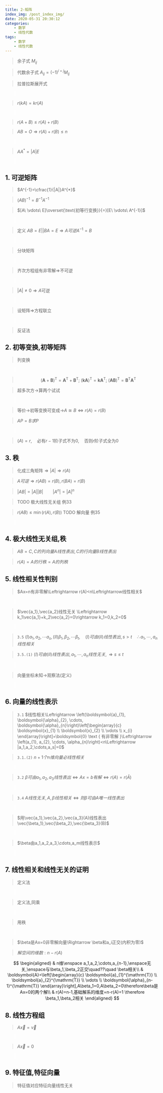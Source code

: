 ```yaml
---
title: 2-矩阵
index_img: /post_index_img/
date: 2020-05-31 20:30:12
categories:
    - 数学
    - 线性代数
tags:
    - 数学
    - 线性代数
---
```


<style>
summary{
    color: #00000000 !important;
    outline:none;
    border-left: 5px solid #ffffff77;
}
details{
    padding-left: 30px;
}
</style>

> 余子式 $M_{ij}$

> 代数余子式 $A_{ij}=(-1)^{i+j}M_{ij}$

> 拉普拉斯展开式 

<details>
<summary></summary>

$$
\begin{array}{l}
\left|\begin{array}{cc}
\mathbf{A} & * \\
\boldsymbol{O} & \boldsymbol{B}
\end{array}\right|=\left|\begin{array}{cc}
\boldsymbol{A} & \boldsymbol{O} \\
* & \boldsymbol{B}
\end{array}\right|=|\boldsymbol{A}| \cdot|\boldsymbol{B}| \\
\left|\begin{array}{cc}
\boldsymbol{O} & \boldsymbol{A} \\
\boldsymbol{B} & *
\end{array}\right|=\left|\begin{array}{cc}
* & \boldsymbol{A} \\
\boldsymbol{B} & \boldsymbol{O}
\end{array}\right|=(-1)^{mn}\boldsymbol{A} \cdot|\boldsymbol{B}|
\end{array}
$$

</details>

> $r(kA)=kr(A)$

<details>
<summary></summary>

$$
\begin{aligned}
   1. \quad& \overbrace{r(A+E)+r(A-E)\leqslant n}^{A^2=E;(A+E)(A-R)=0;AB=O\rightarrow r(A)+r(B)\leqslant n}\\
   2. \quad& \overbrace{r(A+E)+r(A-E)=}^{r(kA)=kr(A)}\overbrace{r(A+E)+r(E-A)\geqslant}^{r(A+B)\leqslant r(A)+r(B)} r(A+E+E-A)=r(2E)=n\\
    \Rightarrow \quad&r(A+E)+r(A-E)=E
\end{aligned}
$$

</details>

> $r(A+B)\leqslant r(A)+r(B)$

> $AB=O\Rightarrow r(A)+r(B)\leqslant n$

<details>
<summary></summary>

$$
r(A)=n-1\Rightarrow|A|=O\Rightarrow\overbrace{|A|E=O\Rightarrow}^{AA^{*}=|A|E}\overbrace{AA^{*}=O\Rightarrow}^{AB=O\Rightarrow r(A)+r(B)\leqslant n}\overbrace{r(A)+r(A^{*})\leqslant n\Rightarrow}^{r(A)=n-1}r(A^{*})\leqslant 1
$$

</details>

> $AA^{*}=|A|E$

<details>
<summary></summary>

$$
r(A)=n-1\Rightarrow|A|=O\Rightarrow\overbrace{|A|E=O\Rightarrow}^{AA^{*}=|A|E}\overbrace{AA^{*}=O\Rightarrow}^{AB=O\Rightarrow r(A)+r(B)\leqslant n}\overbrace{r(A)+r(A^{*})\leqslant n\Rightarrow}^{r(A)=n-1}r(A^{*})\leqslant 1
$$

</details>

## 1. 可逆矩阵

> $A^{-1}=\cfrac{1}{|A|}A^{*}$

> $(AB)^{-1}=B^{-1}A^{-1}$

> $[A\ \vdots\ E]\overset{\text{初等行变换}}{=}[E\ \vdots\ A^{-1}]$  

<details>
<summary></summary>

下三角->上三角

</details>

> 定义 $AB=E || BA=E\Rightarrow A可逆 A^{-1}=B$

<details>
<summary></summary>
</details>

> 分块矩阵

<details>
<summary> </summary>

$$
\left[\begin{array}{cc}
B & O \\
O & C
\end{array}\right]^{-1}=\left[\begin{array}{cc}
B^{-1} & O \\
O & C^{-1}
\end{array}\right] ;\left[\begin{array}{cc}
0 & B \\
C & O
\end{array}\right]^{-1}=\left[\begin{array}{cc}
0 & C^{-1} \\
B^{-1} & O
\end{array}\right]
$$

</details>

> 齐次方程组有非零解=>不可逆

<details>
<summary></summary>

$$
\begin{aligned}
A^2+2A-3E=(A+3E)(A-E)=O\Rightarrow (A+3E)x=0\text{有非零解}\Rightarrow |A+3E|=0\Rightarrow(A+3E)\text{不可逆}
\end{aligned}
$$

---

$$
\begin{aligned}
:: & E+AB\text{可逆}=>E+BA\text{可逆}\\
\text{设不可逆}: & (E+BA)\eta = 0,(\eta \neq 0)\\
& \eta +BA\eta = 0 \Rightarrow (A\eta)+AB(A\eta)=0\Rightarrow(E+AB)(A\eta)=0\\
& \Rightarrow (E+AB)x=0 \text{有非零解}\Rightarrow E+AB\text{不可逆}\rightarrow \text{矛盾}
\end{aligned}
$$

</details>

> $|A|\neq 0\Rightarrow A\text{可逆}$

<details>
<summary></summary>

$A^{-1}+B^{-1}=EA^{-1}+B^{-1}E=B^{-1}BA^{-1}+B^{-1}AA^{-1}=B^{-1}(B+A)A^{-1}$

</details>


> 设矩阵=>方程联立

<details>
<summary></summary>

$$
\boldsymbol{H}^{-1}=\left[\begin{array}{ll}
\boldsymbol{X} & \boldsymbol{Y} \\
\boldsymbol{Z} & \boldsymbol{W}
\end{array}\right],
\left[\begin{array}{ll}
\mathbf{A} & \boldsymbol{0} \\
\boldsymbol{C} & \boldsymbol{B}
\end{array}\right]\left[\begin{array}{ll}
\boldsymbol{X} & \boldsymbol{Y} \\
\boldsymbol{Z} & \boldsymbol{W}
\end{array}\right]=\left[\begin{array}{cc}
\boldsymbol{E}_{\boldsymbol{m}} & \boldsymbol{O} \\
\boldsymbol{o} & \boldsymbol{E}_{\mathfrak{n}}
\end{array}\right]\\
\left\{\begin{array}{l}
\boldsymbol{A X}=\boldsymbol{E} \\
\boldsymbol{A} \boldsymbol{Y}=\boldsymbol{0} \\
\boldsymbol{C} \boldsymbol{X}+\boldsymbol{B} \boldsymbol{Z}=\boldsymbol{0} \\
\boldsymbol{C} \boldsymbol{Y}+\boldsymbol{B W}=\boldsymbol{E}
\end{array}\right.\Rightarrow \left\{\begin{array}{l}
\boldsymbol{X}=\mathbf{A}^{-1} \\
\mathbf{Y}=\boldsymbol{O} \\
\boldsymbol{Z}=-\boldsymbol{B}^{-1} \boldsymbol{C A}^{-1} \\
\boldsymbol{W}=\boldsymbol{B}^{-1}
\end{array}\right.
$$

</details>


> 反证法

## 2. 初等变换,初等矩阵

> 列变换

<details>
<summary></summary>

$$
Q=\left[a_{1}, a_{2}-a_{1}, 2 a_{3}\right]=[a_{1}, a_{2}, a_{3}]
{\left[\begin{array}{lll}
1 & -1 & 0 \\
0 & 1 & 0 \\
0 & 0 & 2
\end{array}\right]}=P\left[\begin{array}{ccc}
1 & -1 & 0 \\
0 & 1 & 0 \\
0 & 0 & 2
\end{array}\right]
$$

</details>


> $$(\boldsymbol{A}+\boldsymbol{B})^{\mathrm{T}}=\boldsymbol{A}^{\mathrm{T}}+\boldsymbol{B}^{\mathrm{T}};\ (\boldsymbol{k} \boldsymbol{A})^{\mathrm{T}}=\boldsymbol{k}\boldsymbol{A}^{\mathrm{T}};\  (\boldsymbol{A} \boldsymbol{B})^{\mathrm{T}}=\boldsymbol{B}^{\mathrm{T}} \mathbf{A}^{\mathrm{T}}$$

> 超多次方->算两个试试

<details>
<summary></summary>

$$
\left[\begin{array}{lll}
0 & 0 & 1 \\
0 & 1 & 0 \\
1 & 0 & 0
\end{array}\right]^{2 n}=\left[\begin{array}{lll}
1 & 0 & 0 \\
0 & 1 & 0 \\
0 & 0 & 1
\end{array}\right],\left[\begin{array}{lll}
0 & 0 & 1 \\
0 & 1 & 0 \\
1 & 0 & 0
\end{array}\right]^{2 n+1}=\left[\begin{array}{lll}
0 & 0 & 1 \\
0 & 1 & 0 \\
1 & 0 & 0
\end{array}\right]\\
\left[\begin{array}{lll}
1 & 0 & 0 \\
0 & 1 & 0 \\
0 & 2 & 1
\end{array}\right]^{n}=\left[\begin{array}{lll}
1 & 0 & 0 \\
0 & 1 & 0 \\
0 & 2 n & 1
\end{array}\right]
$$

</details>

> 等价->初等变换可变成->$A\cong B\Leftrightarrow r(A)=r(B)$

> $AP=B求P$


<details>
<summary></summary>

$$
\text{即}AX=B\text{的解}\\
[\mathbf{A} \mid \mathbf{B}]=\left[\begin{array}{ccc:ccc}
1 & 2 & 2 & 1 & 2 & 2 \\
1 & 3 & 0 & 0 & 1 & 1 \\
2 & 7 & -2 & -1 & 1 & 1
\end{array}\right]-\left[\begin{array}{ccc:ccc}
1 & 0 & 6 & 3 & 4 & 4 \\
0 & 1 & -2 & -1 & -1 & -1 \\
0 & 0 & 0 & 0 & 0 & 0
\end{array}\right]\\
\text { 故 } \mathbf{P}=\left[\begin{array}{ccc}
3-6 k_{1} & 4-6 k_{2} & 4-6 k_{3} \\
-1+2 k_{1} & -1+2 k_{2} & -1+2 k_{3} \\
k_{1} & k_{2} & k_{3}
\end{array}\right]\\
|\boldsymbol{P}|=\left|\begin{array}{ccc}
3-6 k_{1} & 4-6 k_{2} & 4-6 k_{3} \\
-1+2 k_{1} & -1+2 k_{2} & -1+2 k_{3} \\
k_{1} & k_{2} & k_{3}
\end{array}\right|=\left|\begin{array}{ccc}
3 & 4 & 4 \\
-1 & -1 & -1 \\
k_{1} & k_{2} & k_{3}
\end{array}\right|=k_{3}-k_{2} \neq 0
$$

</details>



> $(A)=r,\quad \text{必有}r-1\text{阶子式不为}0,\quad \text{否则}r\text{阶子式全为}0$

## 3. 秩

> $\text{化成三角矩阵}\Rightarrow |A| \Rightarrow r(A)$

> $A可逆\Rightarrow r(AB)=r(B),r(BA)=r(B)$

> $|AB|=|A||B|\qquad |A^{n}|=|A|^{n}$

> TODO 极大线性无关组 例33

> $r(AB)\leqslant \min(r(A),r(B))$ TODO 解向量 例35

<details>
<summary></summary>

$$
\begin{aligned}
  证明: \quad  & AB=C,\\
  &C由A线性表出,r(C)\leqslant A列秩=r(A),\\
  &C由B线性表出,r(C)\leqslant B行秩=r(B)
\end{aligned}
$$

</details>

## 4. 极大线性无关组,秩

> $AB=C,C的列向量A线性表出,C的行向量B线性表出$

> $r(A)=A的行秩=A的列秩$


## 5. 线性相关性判别

> $Ax=n有非零解\Leftrightarrow r(A)<n\Leftrightarrow线性相关$

<details>
<summary></summary>

$$
\begin{aligned}
&
[a_1,a_2,a_3]=\left[\begin{array}{ccc}
1 & 3 & -1 \\
0 & -2 & 1 \\
5 & 3 & t \\
2 & -4 & 3
\end{array}\right] \rightarrow\left[\begin{array}{ccc}
1 & 3 & -1 \\
0 & -2 & 1 \\
0 & -12 & t+5 \\
0 & -10 & 5
\end{array}\right] \rightarrow\left[\begin{array}{ccc}
1 & 3 & -1 \\
0 & -2 & 1 \\
0 & 0 & t-1 \\
0 & 0 & 0
\end{array}\right]
\\
    & t=1 \rightarrow r(A)=2 \rightarrow r(A)<n \rightarrow 线性相关
\end{aligned}
$$

</details>

> $\vec{a_1},\vec{a_2}线性无关 \Leftrightarrow k_1\vec{a_1}+k_2\vec{a_2}=0\rightarrow k_1=0,k_2=0$


<details>
<summary></summary>

$$
\begin{aligned}
   :: \quad & 特征向量 \lambda_1,\lambda_2,\vec{a_1},\vec{a_2}\\
    & a_1,A(a_1,a_2)线性无关 \Leftrightarrow k_1a_1+k_2A(a_1+a_2)=0\rightarrow k_1=0,k_2=0 \\
  \Leftrightarrow \quad & (k_1a_1+k_2\lambda_1)a_1+k_2\lambda_2a_2=0 \Leftrightarrow 
  \left\{\begin{aligned}
k_{1}+\lambda_{1} k_{2} &=0 \\
\lambda_{2} k_{2} &=0
\end{aligned}\right. \Leftrightarrow \left|\begin{array}{ll}
1 & \lambda_{1} \\
0 & \lambda_{2}
\end{array}\right| \neq 0 \Leftrightarrow \lambda_{2} \neq 0
\end{aligned}
$$

</details>

> `3.5` $(I)a_1,a_2,\cdots a_s,(II)\beta_1,\beta_2,\cdots \beta_t,\quad (I)可由(II)线性表出,s>t\quad \therefore a_1,\cdots, a_n 线性相关$

> `3.5.(1)` $(I)可由(II)线性表出, a_1,\cdots,a_n线性无关,\Rightarrow s\leqslant t$

<details>
<summary></summary>

$$
\begin{aligned}
   ::\quad & a_1,a_2,a_3线性无关\\
    & \boldsymbol{\beta}_{1}=\boldsymbol{\alpha}_{1}+3 \boldsymbol{\alpha}_{2}, \boldsymbol{\beta}_{2}=\boldsymbol{\alpha}_{2}+\boldsymbol{\alpha}_{3}, \boldsymbol{\beta}_{3}=\boldsymbol{\alpha}_{1}-2 \alpha_{2}+5 \boldsymbol{\alpha}_{3}, \boldsymbol{\beta}_{4}=\boldsymbol{\alpha}_{1}+\boldsymbol{\alpha}_{2}+\boldsymbol{\alpha}_{3}\\
    \therefore \quad &a_1,a_2,a_3 线性表出 \beta_1,\beta_2,\beta_3,\beta_4\\
    \therefore \quad &\beta 线性相关

\end{aligned}
$$

</details>

> 向量坐标未知->观察法(定义)

<details>
<summary></summary>

$$
\begin{aligned}
  ::\quad  & (a_1,a_2,a_3,a_4)线性无关 \\
    &\left(a_{1}+\alpha_{2}\right)-\left(\alpha_{2}+\alpha_{3}\right) +\left(\alpha_{3}+\alpha_{4}\right)-\left(\alpha_{4}+\alpha_{1}\right)=0\\
    \therefore \quad & \alpha_{1}+\alpha_{2}, \alpha_{2}+\alpha_{3}, \alpha_{3}+\alpha_{4}, \alpha_{4}+\alpha_{1} \text { 线性相关. }
\end{aligned}
$$

</details>

## 6. 向量的线性表示


> `3.1` $线性相关\Leftrightarrow \left(\boldsymbol{a}_{1}, \boldsymbol{\alpha}_{2}, \cdots, \boldsymbol{\alpha}_{n}\right)\left[\begin{array}{c} \boldsymbol{x}_{1} \\ \boldsymbol{x}_{2} \\ \vdots \\ x_{i} \end{array}\right]=\boldsymbol{0} \text { 有非零解 }\Leftrightarrow \left(a_{1}, a_{2}, \cdots, \alpha_{n}\right)<n\Leftrightarrow |a_1,a_2,\cdots,a_s|=0$

> `3.1.(2)` $n+1个n维向量必线性相关$

<details>
<summary></summary>

$$
\begin{aligned}
    & a_1,a_2,a_3,\beta (三维向量)必线性相关 \\
   ::\quad & \beta 不能由A线性表出,(被表出的是其他的向量)\\
   \xrightarrow[]{3.4} \quad & A线性相关\Rightarrow |A|=0
\end{aligned}
$$

</details>


> `3.2` $\beta 可由 a_1,a_2,a_3线性表出\Leftrightarrow Ax=b有解 \Leftrightarrow r(A)=r(\bar{A})$

<details>
<summary></summary>

$$
\begin{aligned}
  ::\quad  & \beta=(1,2, t)^{\mathrm{T}} \text { 可由 } \boldsymbol{\alpha}_{1}=(2,1,1)^{\mathrm{T}}, \boldsymbol{\alpha}_{2}=(-1,2,7)^{\mathrm{T}}, \boldsymbol{\alpha}_{9}=(1,-1,-4)^{\mathrm{T}}\\
    & \left[\begin{array}{ccc:c}
2 & -1 & 1 & 1 \\
1 & 2 & -1 & 2 \\
1 & 7 & -4 & t
\end{array}\right] \rightarrow\left[\begin{array}{ccc:c}
1 & 2 & -1 & 2 \\
2 & -1 & 1 & 1 \\
1 & 7 & -4 & t
\end{array}\right] \rightarrow\left[\begin{array}{ccc:c}
1 & 2 & -1 & 2 \\
0 & -5 & 3 & -3 \\
0 & 0 & 0 & t-5
\end{array}\right] \\
& \text { 方程组 } A x=b \text { 有解 } \Leftrightarrow r(A)=r(\bar{A}) . \text { 可见 } t=5
\end{aligned}
$$

</details>

> `3.4` $A线性无关,A,\beta 线性相关 \Leftrightarrow 则\beta 可由A唯一线性表出$

<details>
<summary></summary>

$$
\begin{aligned}
    \Rightarrow 必要性(反证)\quad& 设\beta两种不同的表示法\\
    & \boldsymbol{\beta}=x_{1} \boldsymbol{\alpha}_{1}+x_{2} \boldsymbol{\alpha}_{2}+\cdots+x_{x} \boldsymbol{\alpha}_{s},\\
    & \boldsymbol{\beta}=y_{1} \boldsymbol{\alpha}_{1}+y_{2} \boldsymbol{\alpha}_{2}+\cdots+y_{z} \boldsymbol{\alpha}_{s}\\
    & \left(x_{1}-y_{1}\right) a_{1}+\left(x_{2}-y_{2}\right) \alpha_{2}+\cdots+\left(x_{4}-y_{3}\right) \alpha_{4}=0 \\
    & x,y不全相等\Rightarrow A线性相关 \Rightarrow 矛盾\\
    \Leftarrow 充分性(反证) \quad& 设A线性相关\rightarrow l_{2} \alpha_{1}+l_{2} \alpha_{2}+\cdots+l_{,} \alpha_{2}=0 \quad (l不全为零)\\
    & \boldsymbol{\beta}=k_{1} \boldsymbol{\alpha}_{1}+k_{2} \boldsymbol{\alpha}_{2}+\cdots+k, \boldsymbol{\alpha}_{v}\\
    & \boldsymbol{\beta}=\left(k_{1}+l_{1}\right) \boldsymbol{\alpha}_{1}+\left(k_{2}+l_{2}\right) \boldsymbol{\alpha}_{2}+\cdots+\left(k_{s}+l_{s}\right) \boldsymbol{\alpha}_{s}\\
    & l不全为零\Rightarrow \beta有两种不同的表示法\Rightarrow矛盾
\end{aligned}
$$

</details>

> $用\vec{a_1},\vec{a_2},\vec{a_3}(A)线性表出\vec{\beta_1},\vec{\beta_2},\vec{\beta_3}(B)$

<details>
<summary></summary>

$$
\begin{aligned}
  :: \quad  & \text { 令 } \mathbf{M}=\left(\boldsymbol{\alpha}_{1}, \boldsymbol{\alpha}_{2}, \boldsymbol{\alpha}_{3}: \boldsymbol{\beta}_{1}, \boldsymbol{\beta}_{2}, \boldsymbol{\beta}_{3}\right), \text { 对 } \boldsymbol{M} \text { 作初等行变换 }\\
    & \boldsymbol{M}=\left[\begin{array}{llllll}
1 & 0 & 1 & 1 & 1 & 3 \\
0 & 1 & 3 & 1 & 2 & 4 \\
1 & 1 & 5 & 1 & 3 & 5
\end{array}\right] \rightarrow\left[\begin{array}{llllll}
1 & 0 & 0 & 2 & 1 & 5 \\
0 & 1 & 0 & 4 & 2 & 10 \\
0 & 0 & 1 & -1 & 0 & -2
\end{array}\right]\\
& A^{-1}A=A^{-1}B\rightarrow E=A^{-1}B\rightarrow A=AA^{-1}B\\
\Rightarrow \quad& \boldsymbol{\beta}_{1}=2 \boldsymbol{\alpha}_{1}+4 \boldsymbol{\alpha}_{2}-\boldsymbol{\alpha}_{3}, \boldsymbol{\beta}_{2}=\boldsymbol{\alpha}_{1}+2 \boldsymbol{\alpha}_{2}, \boldsymbol{\beta}_{3}=5 \boldsymbol{\alpha}_{1}+10 \boldsymbol{\alpha}_{2}-2 \boldsymbol{\alpha}_{3}
\end{aligned}
$$

</details>

> $\beta由a_1,a_2,a_3,\cdots,a_m线性表示$

<details>
<summary></summary>

$$
\begin{aligned}
   设 \quad & \beta=k_1a_1+k_2a_2+\cdots+k_{m}a_{m}\\
    & 
\end{aligned}
$$

</details>

## 7. 线性相关和线性无关的证明

> 定义法

<details>
<summary></summary>

$$
\begin{aligned}
    & \left(a_{1}-a_{2}\right)+\left(a_{2}-a_{3}\right)+\cdots+\left(a_{n-1}-a_{n}\right)+\left(a_{n}-a_{1}\right)=0\\
    & 组合系数 1,1, \cdots., 1 不全为 0.\Rightarrow 线性相关\\
\end{aligned}
$$

---

$$
\begin{aligned}
   ::\quad & a_1,a_2,\cdots,a_n 线性无关\\
    & 设  \quad k_{1}\left(\alpha_{1}-\alpha_{2}\right)+k_{2}\left(a_{2}-\alpha_{3}\right)+\cdots+k_{n-1}\left(\alpha_{n-1}-\alpha_{n}\right)=0 \\
    & 即  \quad k_{1} a_{1}+\left(-k_{1}+k_{2}\right) \alpha_{2}+\cdots+\left(-k_{n-2}+k_{n-1}\right) \alpha_{n-1}-k_{\alpha-1} \alpha_{n}=0 \\
    & \left\{\begin{array}{cc}
k_{1} & =0 \\
-k_{1}+k_{2} & =0 \\
\vdots & \vdots \\
-k_{n-2}+k_{n-1} & =0 \\
k_{n-1} & =0
\end{array}\right.\\
& k_{1}=0, k_{2}=0, \cdots, k_{n-1}=0 \quad \Rightarrow \quad 线性无关
\end{aligned}
$$

---

$$
\begin{aligned}
    & \left\{\begin{array}{l}
2 k_{1}+k_{3}=0 \\
3 k_{1}+k_{2}-k_{3}=0 \\
-k_{2}+k_{3}=0
\end{array}\right.\\
    & \left|\begin{array}{ccc}
2 & 0 & 1 \\
3 & 1 & -1 \\
0 & -1 & 1
\end{array}\right|=\left|\begin{array}{ccc}
2 & 0 & 1 \\
3 & 1 & 0 \\
0 & -1 & 0
\end{array}\right|=-3 \neq 0 \quad \therefore \quad 只有零解 \quad \therefore \quad 线性无关
\end{aligned}
$$

</details>

> 定义法,同乘

<details>
<summary></summary>

$$
\begin{aligned}
   :: \quad & AB=E\quad\quad?B列向量线性无关\\
    &\left(\beta_{1}, \beta_{2}, \cdots, \beta_{n}\right)\left[\begin{array}{c}
x_{1} \\
x_{2} \\
\vdots \\
x_{n}
\end{array}\right]=0\quad\Rightarrow\quad 即Bx=0 \quad\Rightarrow\quad ABx=0 \quad\Rightarrow\quad Ex=0 \quad\Rightarrow\quad x=0\\
\end{aligned}
$$

</details>

> 用秩

<details>
<summary></summary>

$$
\begin{aligned}
    & \left[\boldsymbol{a}_{1}-\boldsymbol{\alpha}_{2}, \boldsymbol{\alpha}_{2}-\boldsymbol{\alpha}_{3}, \cdots, \boldsymbol{\alpha}_{n-1}-\boldsymbol{\alpha}_{n}, \boldsymbol{\alpha}_{n}-\boldsymbol{\alpha}_{1}\right]=\left[\boldsymbol{\alpha}_{1}, \boldsymbol{\alpha}_{2}, \cdots, \boldsymbol{\alpha}_{n}\right]\left[\begin{array}{ccccc}
1 & 0 & \cdots & 0 & -1 \\
-1 & 1 & \cdots & 0 & 0 \\
0 & -1 & \cdots & 0 & 0 \\
\vdots & \vdots & & \vdots & \vdots \\
0 & 0 & \cdots & 1 & 0 \\
0 & 0 & \cdots & -1 & 1
\end{array}\right]\\
    & a_1,\cdots,a_n线性无关\Rightarrow [a_1,\cdots,a_{n}]可逆 ,且\left|\begin{array}{cccccc}
1 & 0 & \cdots & 0 & -1 \\
-1 & 1 & \cdots & 0 & 0 \\
0 & -1 & \cdots & 0 & 0 \\
\vdots & \vdots & & \vdots & \vdots \\
0 & 0 & \cdots & 1 & 0 \\
0 & 0 & \cdots & -1 & 1
\end{array}\right|=0 \quad \text { 即 } r(\boldsymbol{A})<n\\
\Rightarrow \quad &r\left[a_{1}-\alpha_{2}, \alpha_{2}-\alpha_{3}, \cdots, \alpha_{n}-\alpha_{1}\right]=r(A)<n \Rightarrow 线性相关
\end{aligned}
$$
---
$$
\begin{aligned}
    & \left[\boldsymbol{a}_{1}-\boldsymbol{\alpha}_{2}, \boldsymbol{\alpha}_{2}-\boldsymbol{\alpha}_{3}, \ldots, \boldsymbol{\alpha}_{n-1}-\boldsymbol{\alpha}_{n}\right]=\left[\boldsymbol{\alpha}_{1}, \boldsymbol{\alpha}_{2}, \ldots, \boldsymbol{\alpha}_{n}\right]\left[\begin{array}{cccc}
1 & 0 & \cdots & 0 \\
-1 & 1 & \cdots & 0 \\
0 & -1 & \cdots & 0 \\
\vdots & \vdots & & \vdots \\
0 & 0 & \cdots & 1 \\
0 & 0 & \cdots & -1
\end{array}\right]\\
    & \boldsymbol{A}_{1}=\left[\begin{array}{cccc}
1 & 0 & \cdots & 0 \\
-1 & 1 & \cdots & 0 \\
0 & -1 & \cdots & 0 \\
\vdots & \vdots & & \vdots \\
0 & 0 & \cdots & 1 \\
0 & 0 & \cdots & -1
\end{array}\right] \text { 是秩为 } n-1 \text { 的 } n \times(n-1) \text { 矩阵 }\\
\therefore \quad& r\left[a_{1}-a_{2}, a_{2}-a_{3}, \cdots, a_{n-1}-a_{n}\right]=r\left(A_{1}\right)=n-1 \quad \therefore \quad 线性无关
\end{aligned}
$$

---

$$
\begin{aligned}
   ::\quad & AB=E\\
    & r(B)\geqslant r(AB)=r(E)=n \quad\therefore\quad线性无关
\end{aligned}
$$

</details>

> $\beta是Ax=0非零解向量\Rightarrow \beta和a_i正交(内积为零)$

> $解空间的维数:n-r(A)$

$$
\begin{aligned}
    & n维\enspace a_1,a_2,\cdots,a_{n-1},\enspace无关,\enspace与\beta_1,\beta_2正交\quad??\quad \beta相关\\
    & \boldsymbol{A}=\left[\begin{array}{c}
\boldsymbol{a}_{1}^{\mathrm{T}} \\
\boldsymbol{a}_{2}^{\mathrm{T}} \\
\vdots \\
\boldsymbol{\alpha}_{n-1}^{\mathrm{T}}
\end{array}\right],A\beta_1=0,A\beta_2=0\therefore\beta是Ax=0的两个解\\
& r(A)=n-1,基础解系的维度=n-r(A)=1 \therefore \beta_1,\beta_2相关
\end{aligned}
$$

## 8. 线性方程组

> $A\vec{x}=\vec{v}$

<details>
<summary></summary>

$$
\begin{aligned}
    & \vec{v}\overset{\text{线性变换}A}{\rightarrow}\vec{x}\\
    & |A|=0 \rightarrow \text{面积变为零} \rightarrow \text{平面被压缩为一条线}\\
    \rightarrow& 函数无法将一条线解压缩为一个平面 \\
    \rightarrow & 多个向量(指向一条线)会被压缩到同一向量\rightarrow无法解压\\
    \rightarrow & \vec{v}和\vec{线性变换}同线 \rightarrow  有解,否则无解\\
    & 压缩为n维(列空间)\rightarrow rank=n\\
\end{aligned}
$$

</details>

> $A\vec{x}=0$

<details>
<summary></summary>

$$
\begin{aligned}
    & 满秩\rightarrow空间不被压缩 \rightarrow \vec{x}=0 \\
    & 非满秩\rightarrow 多个点会被压缩到原点(零空间/核)\rightarrow\vec{x}无穷解
\end{aligned}
$$

</details>

## 9. 特征值,特征向量

> 特征值对应特征向量线性无关